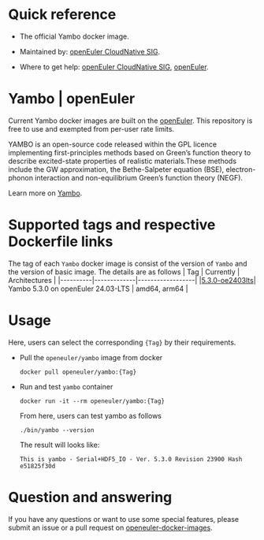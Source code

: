 # Quick reference

- The official Yambo docker image.

- Maintained by: [openEuler CloudNative SIG](https://gitee.com/openeuler/cloudnative).

- Where to get help: [openEuler CloudNative SIG](https://gitee.com/openeuler/cloudnative), [openEuler](https://gitee.com/openeuler/community).

# Yambo | openEuler
Current Yambo docker images are built on the [openEuler](https://repo.openeuler.org/). This repository is free to use and exempted from per-user rate limits.

YAMBO is an open-source code released within the GPL licence implementing first-principles methods based on Green’s function theory to describe excited-state properties of realistic materials.These methods include the GW approximation, the Bethe-Salpeter equation (BSE), electron-phonon interaction and non-equilibrium Green’s function theory (NEGF).

Learn more on [Yambo](https://www.yambo-code.eu/).

# Supported tags and respective Dockerfile links
The tag of each `Yambo` docker image is consist of the version of `Yambo` and the version of basic image. The details are as follows
|    Tag   |  Currently  |   Architectures  |
|----------|-------------|------------------|
|[5.3.0-oe2403lts](https://gitee.com/openeuler/openeuler-docker-images/blob/master/HPC/Yambo/5.3.0/24.03-lts/Dockerfile)| Yambo 5.3.0 on openEuler 24.03-LTS | amd64, arm64 |

# Usage
Here, users can select the corresponding `{Tag}` by their requirements.

- Pull the `openeuler/yambo` image from docker

	```
	docker pull openeuler/yambo:{Tag}
	```

- Run and test `yambo` container

	```
	docker run -it --rm openeuler/yambo:{Tag}
	```
	From here, users can test yambo as follows
	```
	./bin/yambo --version
	``` 
	The result will looks like:
	```
	This is yambo - Serial+HDF5_IO - Ver. 5.3.0 Revision 23900 Hash e51825f30d
	```

# Question and answering
If you have any questions or want to use some special features, please submit an issue or a pull request on [openeuler-docker-images](https://gitee.com/openeuler/openeuler-docker-images).